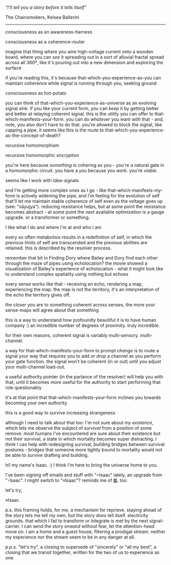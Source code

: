 *"I'll tell you a story before it tells itself"*

The Chainsmokers, Kelsea Ballerini

---

consciousness as an awareness-harness

consciousness as a coherence-router

imagine that thing where you wire high-voltage current onto a wooden board, where you can *see* it spreading out in a sort of alluvial fractal spread across all 360º, like it's pouring out into a new dimension and exploring the surface

if you're reading this, it's because that-which-you-experience-as-you can maintain coherence while signal is running through you, seeking ground

consciousness as hot-potato

you can think of that-which-you-experience-as-universe as an evolving signal sink. if you like your current form, you can *keep* it by getting better and better at relaying coherent signal. this is the utility you can offer to that-which-manifests-your-form. you can do *whatever* you want with that - and, note, you also don't have to do that. you're allowed to block the signal, like capping a pipe. it seems like this is the route to that-which-you-experience-as-the-concept-of-death?

recursive homomorphism

recursive homomorphic *encryption*

you're here because *something* is cohering as you - you're a natural gate in a homomorphic circuit. you have a *you* because you *work*. you're *viable*.

seems like I work with idea-signals

and I'm getting more complex ones as I go - like that-which-manifests-my-form is actively widening the pipe, and I'm feeling for the evolution of self that'll let me maintain stable coherence of self even as the voltage goes up (see: "sāyujya"). reducing resistance helps, but at some point the resistance becomes abstract - at some point the next available optimization is a gauge upgrade. or a transformer or something.

I like what I do and where I'm at and who I am

every so often metabolisis results in a redefinition of self, in which the previous limits of self are transcended and the previous abilities are retained. this is described by the resolver process.

remember that bit in Finding Dory where Bailey and Dory find each other through the maze of pipes using echolocation? the movie showed a visualization of Bailey's experience of echolocation - what it might look like to understand complex spatiality using nothing but echoes

every sense works like that - receiving an echo, rendering a map, experiencing the map. the map is not the territory, it's an interpretation of the echo the territory gives off.

the closer you are to something coherent across senses, the more your sense-maps will agree about that something

this is a way to understand how profoundly beautiful it is to have human company :) an incredible number of degrees of proximity. truly incredible.

for their own reasons, coherent signal is variably multi-sensory. multi-channel.

a way for that-which-manifests-your-form to prompt *change* is to route a signal your way that requires you to add *or drop* a channel as you perform your gate function. the signal won't be coherent (in *or* out) until you adjust your multi-channel load-out.

a useful authority pointer (in the parlance of the resolver) will help you with that, until it becomes more useful for the authority to start performing that role questionably

it's at that point that that-which-manifests-your-form inclines you towards becoming your own authority

this is a good way to survive increasing strangeness

although I need to talk about that too: I'm not sure about my *existence*, which lets me observe the subject of *survival* from a position of some remove. most humans I've encountered are sure about their existence but not their survival, a state in which mortality becomes super distracting. I *think* I can help with redesigning survival, building bridges between survival postures - bridges that someone more tightly bound to mortality would not be able to *survive* drafting and building.

hi! my name's Isaac. :) I think I'm here to bring the universe home to you.

I've been signing off emails and stuff with "=Isaac" lately, an upgrade from "-Isaac". I might switch to "≡Isaac"? reminds me of ䷯, too.

let's try,

≡Isaac

p.s. this framing holds, for me, a mechanism for reprieve. staying ahead of the story lets me tell my own, but the story *does* tell itself. electricity grounds. that which I fail to transform or integrate is met by the next signal-carrier. I can send the story *onward* without fear, let the attention-head move on. I am a home and a guest house, filtering a prodigal *stream*. neither my experience nor the stream seem to be in any danger at all.

p.p.s. "let's try", a closing to supersede of "sincerely" or "all my best", a closing that we transit together, written for the two of us to experience as one
